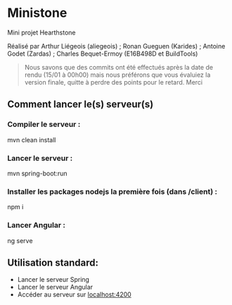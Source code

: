 # Ministone
Mini projet Hearthstone

Réalisé par Arthur Liégeois (aliegeois) ; Ronan Gueguen (Karides) ; Antoine Godet (Zardas) ; Charles Bequet-Ermoy (E16B498D et BuildTools)

>Nous savons que des commits ont été effectués après la date de rendu (15/01 à 00h00) mais nous préférons que vous évaluiez la version finale, quitte à perdre des points pour le retard.
>Merci

## Comment lancer le(s) serveur(s)

### Compiler le serveur :
mvn clean install
### Lancer le serveur :
mvn spring-boot:run

### Installer les packages nodejs la première fois (dans /client) :
npm i
### Lancer Angular :
ng serve

## Utilisation standard:
- Lancer le serveur Spring
- Lancer le serveur Angular
- Accéder au serveur sur [localhost:4200](http://localhost:4200)
